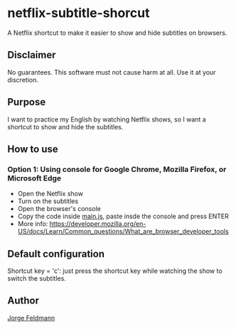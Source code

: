# netflix-subtitle-shorcut
A Netflix shortcut to make it easier to show and hide subtitles on browsers.

## Disclaimer
No guarantees. This software must not cause harm at all. Use it at your discretion.

## Purpose
I want to practice my English by watching Netflix shows, so I want a shortcut to show and hide the subtitles.

## How to use

### Option 1: Using console for Google Chrome, Mozilla Firefox, or Microsoft Edge
- Open the Netflix show
- Turn on the subtitles
- Open the browser's console
- Copy the code inside [main.js](./main.js), paste insde the console and press ENTER
- More info: https://developer.mozilla.org/en-US/docs/Learn/Common_questions/What_are_browser_developer_tools

## Default configuration
Shortcut key = 'c': just press the shortcut key while watching the show to switch the subtitles.

## Author
[Jorge Feldmann](https://github.com/jotafeldmann/)
